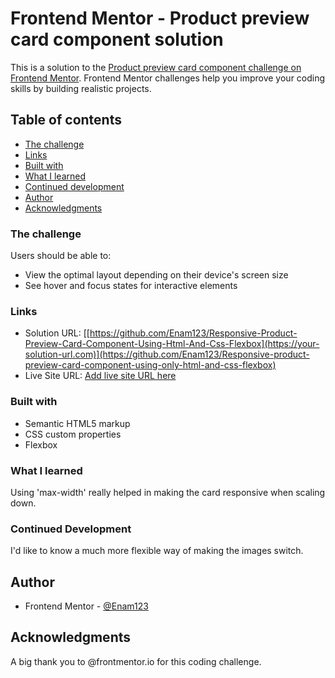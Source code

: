 # Frontend Mentor - Product preview card component solution

This is a solution to the [Product preview card component challenge on Frontend Mentor](https://www.frontendmentor.io/challenges/product-preview-card-component-GO7UmttRfa). Frontend Mentor challenges help you improve your coding skills by building realistic projects. 

## Table of contents

  - [The challenge](#the-challenge)
  - [Links](#links)
  - [Built with](#built-with)
  - [What I learned](#what-i-learned)
  - [Continued development](#continued-development)
- [Author](#author)
- [Acknowledgments](#acknowledgments)

### The challenge

Users should be able to:

- View the optimal layout depending on their device's screen size
- See hover and focus states for interactive elements


### Links

- Solution URL: [[https://github.com/Enam123/Responsive-Product-Preview-Card-Component-Using-Html-And-Css-Flexbox](https://your-solution-url.com)](https://github.com/Enam123/Responsive-product-preview-card-component-using-only-html-and-css-flexbox)
- Live Site URL: [Add live site URL here](https://your-live-site-url.com)

### Built with

- Semantic HTML5 markup
- CSS custom properties
- Flexbox


### What I learned
Using 'max-width' really helped in making the card responsive when scaling down.

### Continued Development
I'd like to know a much more flexible way of making the images switch.


## Author

- Frontend Mentor - [@Enam123](https://www.frontendmentor.io/profile/Enam123)


## Acknowledgments

A big thank you to @frontmentor.io for this coding challenge.
